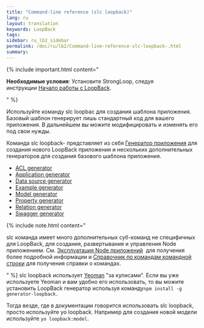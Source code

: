 ```yaml
---
title: "Command-line reference (slc loopback)"
lang: ru
layout: translation
keywords: LoopBack
tags:
sidebar: ru_lb2_sidebar
permalink: /doc/ru/lb2/Command-line-reference-slc-loopback-.html
summary:
---
```


{% include important.html content="

**Необходимые условия**: Установите StrongLoop, следуя инструкции [Начало работы с LoopBack](/doc/ru/lb2/-LoopBack.html).

" %}

Используйте команду slc loopbac для создания шаблона приложения. Базовый шаблон генерирует лишь стандартный код для вашего приложения. В дальнейшем вы можите модифицировать и изменять его под свои нужды.

Команда slc loopback- представляет из себя [Генератор приложения](/doc/ru/lb2/Application-generator.html) для создания нового LoopBack приложения и нескольких дополнительных генераторов для создания базового шаблона приложения.

*   [ACL generator](/doc/ru/lb2/ACL-generator.html)
*   [Application generator](/doc/ru/lb2/Application-generator.html)
*   [Data source generator](/doc/ru/lb2/Data-source-generator.html)
*   [Example generator](/doc/ru/lb2/Example-generator.html)
*   [Model generator](/doc/ru/lb2/Model-generator.html)
*   [Property generator](/doc/ru/lb2/Property-generator.html)
*   [Relation generator](/doc/ru/lb2/Relation-generator.html)
*   [Swagger generator](/doc/ru/lb2/Swagger-generator.html)

{% include note.html content="

slc команда имеет много дополнительных суб-команд не специфичных для LoopBack, для создания, развертывания и управления Node приложением. См. [Эксплуатация Node приложений](https://docs.strongloop.com/display/SLC/Operating+Node+applications)  для получения более подробной информации и [Справочник по командам командной строки](https://docs.strongloop.com/display/NODE/Command-line+reference) для получения справки о командах.

" %} slc loopback использует [Yeoman](http://yeoman.io/) "за кулисами". Если вы уже используете Yeoman и вам удобно его использовать, то вы можите установить LoopBack генератор используя команду`npm install -g generator-loopback.`

Тогда везде, где в документации говорится использовать slc loopback, просто используйте yo loopback. Например для создания новой модели используйте `yo loopback:model`.